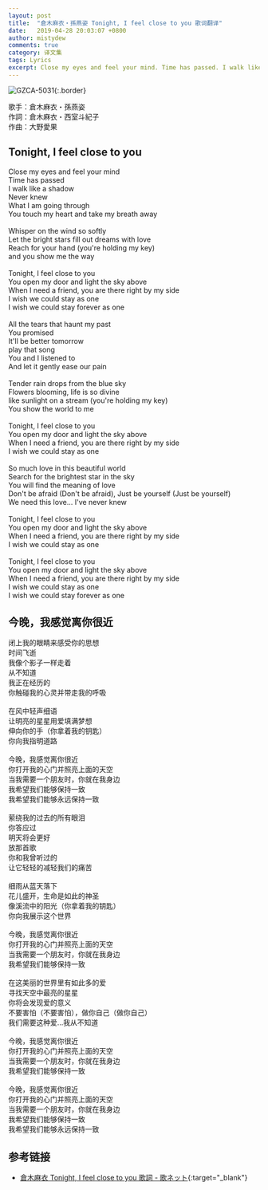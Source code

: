 ```yaml
---
layout: post
title:  "倉木麻衣・孫燕姿 Tonight, I feel close to you 歌词翻译"
date:   2019-04-28 20:03:07 +0800
author: mistydew
comments: true
category: 译文集
tags: Lyrics
excerpt: Close my eyes and feel your mind. Time has passed. I walk like a shadow. Never knew. What I am going through. You touch my heart and take my breath away.
---
```

![GZCA-5031](https://is5-ssl.mzstatic.com/image/thumb/Music/v4/f3/5f/ae/f35faedc-03ed-1509-0684-35ba290a5704/source/600x600bb.jpg){:.border}

歌手：倉木麻衣・孫燕姿<br>
作詞：倉木麻衣・西室斗紀子<br>
作曲：大野愛果

<div class="lyric-original">
  <h2>Tonight, I feel close to you</h2>
  <p>
    Close my eyes and feel your mind<br>
    Time has passed<br>
    I walk like a shadow<br>
    Never knew<br>
    What I am going through<br>
    You touch my heart and take my breath away<br>
    <br>
    Whisper on the wind so softly<br>
    Let the bright stars fill out dreams with love<br>
    Reach for your hand (you're holding my key)<br>
    and you show me the way<br>
    <br>
    Tonight, I feel close to you<br>
    You open my door and light the sky above<br>
    When I need a friend, you are there right by my side<br>
    I wish we could stay as one<br>
    I wish we could stay forever as one<br>
    <br>
    All the tears that haunt my past<br>
    You promised<br>
    It'll be better tomorrow<br>
    play that song<br>
    You and I listened to<br>
    And let it gently ease our pain<br>
    <br>
    Tender rain drops from the blue sky<br>
    Flowers blooming, life is so divine<br>
    like sunlight on a stream (you're holding my key)<br>
    You show the world to me<br>
    <br>
    Tonight, I feel close to you<br>
    You open my door and light the sky above<br>
    When I need a friend, you are there right by my side<br>
    I wish we could stay as one<br>
    <br>
    So much love in this beautiful world<br>
    Search for the brightest star in the sky<br>
    You will find the meaning of love<br>
    Don't be afraid (Don't be afraid), Just be yourself (Just be yourself)<br>
    We need this love... I've never knew<br>
    <br>
    Tonight, I feel close to you<br>
    You open my door and light the sky above<br>
    When I need a friend, you are there right by my side<br>
    I wish we could stay as one<br>
    <br>
    Tonight, I feel close to you<br>
    You open my door and light the sky above<br>
    When I need a friend, you are there right by my side<br>
    I wish we could stay as one<br>
    I wish we could stay forever as one
  </p>
</div>

<div class="lyric-translation">
  <h2>今晚，我感觉离你很近</h2>
  <p>
    闭上我的眼睛来感受你的思想<br>
    时间飞逝<br>
    我像个影子一样走着<br>
    从不知道<br>
    我正在经历的<br>
    你触碰我的心灵并带走我的呼吸<br>
    <br>
    在风中轻声细语<br>
    让明亮的星星用爱填满梦想<br>
    伸向你的手（你拿着我的钥匙）<br>
    你向我指明道路<br>
    <br>
    今晚，我感觉离你很近<br>
    你打开我的心门并照亮上面的天空<br>
    当我需要一个朋友时，你就在我身边<br>
    我希望我们能够保持一致<br>
    我希望我们能够永远保持一致<br>
    <br>
    萦绕我的过去的所有眼泪<br>
    你答应过<br>
    明天将会更好<br>
    放那首歌<br>
    你和我曾听过的<br>
    让它轻轻的减轻我们的痛苦<br>
    <br>
    细雨从蓝天落下<br>
    花儿盛开，生命是如此的神圣<br>
    像溪流中的阳光（你拿着我的钥匙）<br>
    你向我展示这个世界<br>
    <br>
    今晚，我感觉离你很近<br>
    你打开我的心门并照亮上面的天空<br>
    当我需要一个朋友时，你就在我身边<br>
    我希望我们能够保持一致<br>
    <br>
    在这美丽的世界里有如此多的爱<br>
    寻找天空中最亮的星星<br>
    你将会发现爱的意义<br>
    不要害怕（不要害怕），做你自己（做你自己）<br>
    我们需要这种爱…我从不知道<br>
    <br>
    今晚，我感觉离你很近<br>
    你打开我的心门并照亮上面的天空<br>
    当我需要一个朋友时，你就在我身边<br>
    我希望我们能够保持一致<br>
    <br>
    今晚，我感觉离你很近<br>
    你打开我的心门并照亮上面的天空<br>
    当我需要一个朋友时，你就在我身边<br>
    我希望我们能够保持一致<br>
    我希望我们能够永远保持一致
  </p>
</div>

## 参考链接

* [倉木麻衣 Tonight, I feel close to you 歌詞 - 歌ネット](https://www.uta-net.com/song/17658){:target="_blank"}
